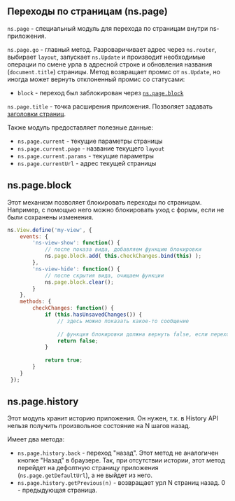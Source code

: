## Переходы по страницам (ns.page)

`ns.page` - специальный модуль для перехода по страницам внутри ns-приложения.

`ns.page.go` - главный метод. Разроваричивает адрес через `ns.router`, выбирает `layout`, запускает `ns.Update` и
производит необходимые операции по смене урла в адресной строке и обновления названия (`document.title`) страницы.
Метод возвращает промис от `ns.Update`, но иногда может вернуть отклоненный промис со статусами:
 - `block` - переход был заблокирован через [`ns.page.block`](#nspageblock)
 
`ns.page.title` - точка расширения приложения. Позволяет задавать [заголовки страниц](./ns.init.md#Заголовок-страницы).
 
Также модуль предоставляет полезные данные:
 - `ns.page.current` - текущие параметры страницы
  - `ns.page.current.page` - название текущего `layout`
  - `ns.page.current.params` - текущие параметры
 - `ns.page.currentUrl` - адрес текущей страницы
 
 
## ns.page.block

Этот механизм позволяет блокировать переходы по страницам.
Например, с помощью него можно блокировать уход с формы, если не были сохранены изменения.

```js
ns.View.define('my-view', {
    events: {
        'ns-view-show': function() {
            // после показа вида, добавляем функцию блокировки
            ns.page.block.add( this.checkChanges.bind(this) );
        },
        'ns-view-hide': function() {
            // после скрытия вида, очищаем функции
            ns.page.block.clear();
        }
    },
    methods: {
        checkChanges: function() {
            if (this.hasUnsavedChanges()) {
                // здесь можно показать какое-то сообщение
                 
                // функция блокировки должна вернуть false, если переход нельзя осуществить
                return false;
            }
            
            return true;
        }
    }
 });
```

## ns.page.history

Этот модуль хранит историю приложения.
Он нужен, т.к. в History API нельзя получить произвольное состояние на N шагов назад.
 
Имеет два метода:
 - `ns.page.history.back` - переход "назад". Этот метод не аналогичен кнопке "Назад" в браузере. Так, при отсутствии истории, этот метод перейдет на дефолтную страницу приложения (`ns.page.getDefaultUrl`), а не выйдет из него.
 - `ns.page.history.getPrevious(n)` - возвращает урл N страниц назад. 0 - предыдующая страница.
